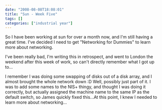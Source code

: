 ```yaml
---
date: "2008-08-08T18:08:01"
title: "Sun - Week Five"
tags: []
categories: ["industrial year"]
---
```


So I have been working at sun for over a month now, and I'm still having a great time. I've decided I need to get "Networking for Dummies" to learn more about networking.
<!--more-->
I've been really bad, I'm writing this in retrospect, and went to London the weekend after this week of work, so can't directly remember what I got up to...

I remember I was doing some swapping of disks out of a disk array, and I almost brought the whole network down :D  Well, possibly just part of it. I was to add some names to the NIS+ thingy, and thought I was doing it correctly, but actually assigned the machine name to the same IP as the default switch, so James quickly fixed this...At this point, I knew I needed to learn more about networking...
